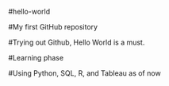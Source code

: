 #hello-world

#My first GitHub repository

#Trying out Github, Hello World is a must.

#Learning phase

#Using Python, SQL, R, and Tableau as of now



